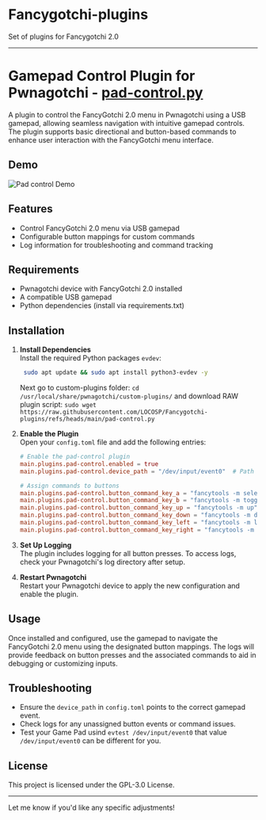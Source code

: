 # Fancygotchi-plugins
Set of plugins for Fancygotchi 2.0

---------------------------------------------

# Gamepad Control Plugin for Pwnagotchi - [pad-control.py](https://github.com/LOCOSP/Fancygotchi-plugins/blob/main/pad-control.py)

A plugin to control the FancyGotchi 2.0 menu in Pwnagotchi using a USB gamepad, allowing seamless navigation with intuitive gamepad controls. The plugin supports basic directional and button-based commands to enhance user interaction with the FancyGotchi menu interface.

## Demo

![Pad control Demo](/demo/pad-control-demo.gif "Demo")

## Features

- Control FancyGotchi 2.0 menu via USB gamepad
- Configurable button mappings for custom commands
- Log information for troubleshooting and command tracking

## Requirements

- Pwnagotchi device with FancyGotchi 2.0 installed
- A compatible USB gamepad
- Python dependencies (install via requirements.txt)

## Installation

1. **Install Dependencies**  
  Install the required Python packages `evdev`:
   ```bash
    sudo apt update && sudo apt install python3-evdev -y
   ```
    Next go to custom-plugins folder:
    `cd /usr/local/share/pwnagotchi/custom-plugins/`
    and download RAW plugin script:
    `sudo wget https://raw.githubusercontent.com/LOCOSP/Fancygotchi-plugins/refs/heads/main/pad-control.py`

2. **Enable the Plugin**  
   Open your `config.toml` file and add the following entries:
   ```toml
   # Enable the pad-control plugin
   main.plugins.pad-control.enabled = true
   main.plugins.pad-control.device_path = "/dev/input/event0"  # Path to the gamepad device

   # Assign commands to buttons
   main.plugins.pad-control.button_command_key_a = "fancytools -m select"
   main.plugins.pad-control.button_command_key_b = "fancytools -m toggle"
   main.plugins.pad-control.button_command_key_up = "fancytools -m up"
   main.plugins.pad-control.button_command_key_down = "fancytools -m down"
   main.plugins.pad-control.button_command_key_left = "fancytools -m left"
   main.plugins.pad-control.button_command_key_right = "fancytools -m right"
   ```

3. **Set Up Logging**  
   The plugin includes logging for all button presses. To access logs, check your Pwnagotchi's log directory after setup.

4. **Restart Pwnagotchi**  
   Restart your Pwnagotchi device to apply the new configuration and enable the plugin.

## Usage

Once installed and configured, use the gamepad to navigate the FancyGotchi 2.0 menu using the designated button mappings. The logs will provide feedback on button presses and the associated commands to aid in debugging or customizing inputs.

## Troubleshooting

- Ensure the `device_path` in `config.toml` points to the correct gamepad event.
- Check logs for any unassigned button events or command issues.
- Test your Game Pad usind `evtest /dev/input/event0` that value `/dev/input/event0` can be different for you.

## License

This project is licensed under the GPL-3.0 License.

---

Let me know if you'd like any specific adjustments!